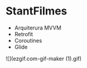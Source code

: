 # StantFilmes

- Arquiterura MVVM
- Retrofit
- Coroutines
- Glide

![](ezgif.com-gif-maker (1).gif)

